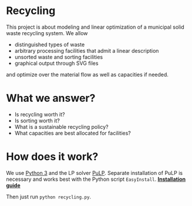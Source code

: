 # Recycling

This project is about modeling and linear optimization of a municipal solid waste recycling system. We allow 

* distinguished types of waste 
* arbitrary processing facilities that admit a linear description
* unsorted waste and sorting facilities
* graphical output through SVG files

and optimize over the material flow as well as capacities if needed.

# What we answer?

* Is recycling worth it? 
* Is sorting worth it?
* What is a sustainable recycling policy?
* What capacities are best allocated for facilities?

# How does it work?
We use [Python 3](https://www.python.org/downloads/) and the LP solver [PuLP](https://pythonhosted.org/PuLP/). Separate installation of PuLP is necessary and works best with the Python script `EasyInstall`. [**Installation guide**](https://pythonhosted.org/PuLP/main/installing_pulp_at_home.html#installation)

Then just run `python recycling.py`.